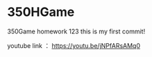# 350HGame
350Game homework
123
this is my first commit!

youtube link ：
https://youtu.be/jNPfARsAMq0
